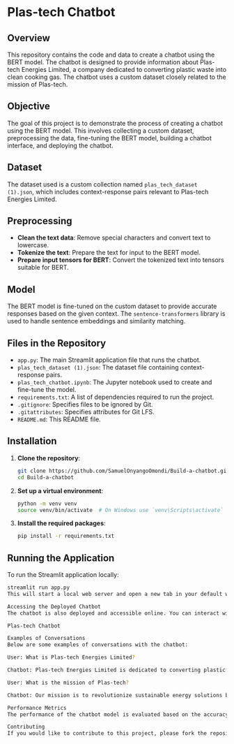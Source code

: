 # Plas-tech Chatbot

## Overview
This repository contains the code and data to create a chatbot using the BERT model. The chatbot is designed to provide information about Plas-tech Energies Limited, a company dedicated to converting plastic waste into clean cooking gas. The chatbot uses a custom dataset closely related to the mission of Plas-tech.

## Objective
The goal of this project is to demonstrate the process of creating a chatbot using the BERT model. This involves collecting a custom dataset, preprocessing the data, fine-tuning the BERT model, building a chatbot interface, and deploying the chatbot.

## Dataset
The dataset used is a custom collection named `plas_tech_dataset (1).json`, which includes context-response pairs relevant to Plas-tech Energies Limited.

## Preprocessing
- **Clean the text data**: Remove special characters and convert text to lowercase.
- **Tokenize the text**: Prepare the text for input to the BERT model.
- **Prepare input tensors for BERT**: Convert the tokenized text into tensors suitable for BERT.

## Model
The BERT model is fine-tuned on the custom dataset to provide accurate responses based on the given context. The `sentence-transformers` library is used to handle sentence embeddings and similarity matching.

## Files in the Repository
- `app.py`: The main Streamlit application file that runs the chatbot.
- `plas_tech_dataset (1).json`: The dataset file containing context-response pairs.
- `plas_tech_chatbot.ipynb`: The Jupyter notebook used to create and fine-tune the model.
- `requirements.txt`: A list of dependencies required to run the project.
- `.gitignore`: Specifies files to be ignored by Git.
- `.gitattributes`: Specifies attributes for Git LFS.
- `README.md`: This README file.

## Installation

1. **Clone the repository**:
    ```sh
    git clone https://github.com/SamuelOnyangoOmondi/Build-a-chatbot.git
    cd Build-a-chatbot
    ```

2. **Set up a virtual environment**:
    ```sh
    python -m venv venv
    source venv/bin/activate  # On Windows use `venv\Scripts\activate`
    ```

3. **Install the required packages**:
    ```sh
    pip install -r requirements.txt
    ```

## Running the Application

To run the Streamlit application locally:

```sh
streamlit run app.py
This will start a local web server and open a new tab in your default web browser to display your application.

Accessing the Deployed Chatbot
The chatbot is also deployed and accessible online. You can interact with the chatbot at the following URL:

Plas-tech Chatbot

Examples of Conversations
Below are some examples of conversations with the chatbot:

User: What is Plas-tech Energies Limited?

Chatbot: Plas-tech Energies Limited is dedicated to converting plastic waste into clean cooking gas.

User: What is the mission of Plas-tech?

Chatbot: Our mission is to revolutionize sustainable energy solutions by converting plastic waste into clean cooking gas.

Performance Metrics
The performance of the chatbot model is evaluated based on the accuracy of the responses to the context provided in the custom dataset. The fine-tuning process ensures that the model gives relevant and accurate responses.

Contributing
If you would like to contribute to this project, please fork the repository and submit a pull request.
